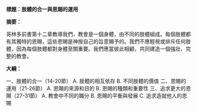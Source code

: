 **標題：肢體的合一與恩賜的運用**

**摘要：**

哥林多前書第十二章教導我們，教會是一個身體，由不同的肢體組成。每個肢體都有其獨特的恩賜，這些恩賜是神按自己的旨意賜予的。我們不應輕視或排斥任何肢體，因為每個肢體都對身體至關重要。我們應當彼此相顧，共同建造一個強壯、完整的教會。

**大綱：**

一、肢體的合一（14-20節）
    A. 肢體的相互依存
    B. 不同肢體的價值
二、恩賜的運用（21-26節）
    A. 恩賜的來源和目的
    B. 恩賜的種類和重要性
三、追求更大的恩賜（27-31節）
    A. 教會中不同的職分
    B. 恩賜的平衡與發展
    C. 追求造就他人的恩賜